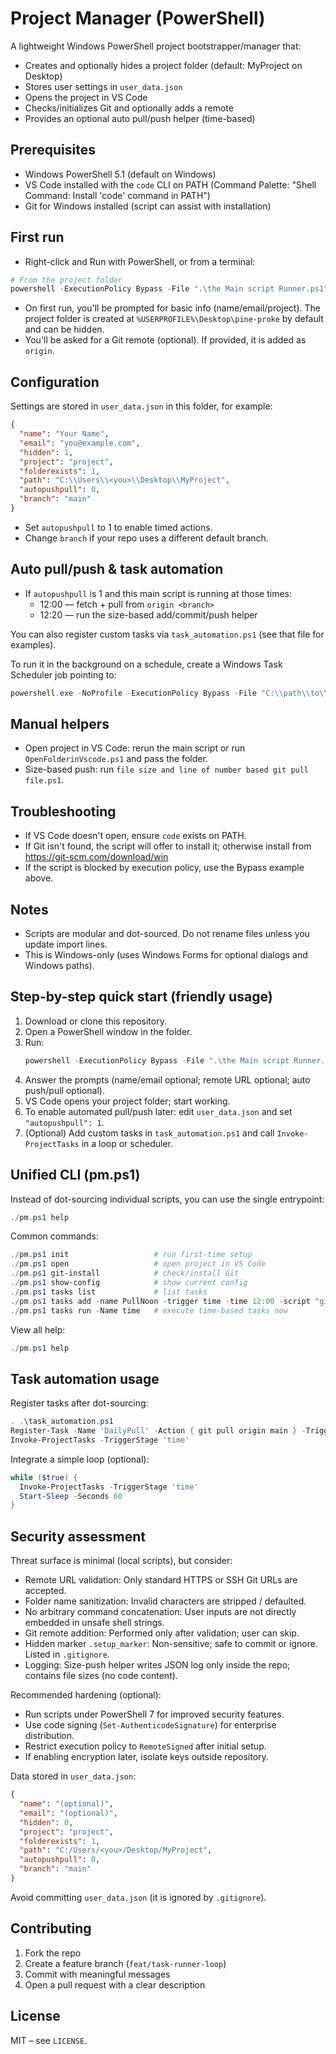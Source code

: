 # Project Manager (PowerShell)

A lightweight Windows PowerShell project bootstrapper/manager that:

- Creates and optionally hides a project folder (default: MyProject on Desktop)
- Stores user settings in `user_data.json`
- Opens the project in VS Code
- Checks/initializes Git and optionally adds a remote
- Provides an optional auto pull/push helper (time-based)

## Prerequisites

- Windows PowerShell 5.1 (default on Windows)
- VS Code installed with the `code` CLI on PATH (Command Palette: "Shell Command: Install 'code' command in PATH")
- Git for Windows installed (script can assist with installation)

## First run

- Right-click and Run with PowerShell, or from a terminal:

```powershell
# From the project folder
powershell -ExecutionPolicy Bypass -File ".\the Main script Runner.ps1"
```

- On first run, you'll be prompted for basic info (name/email/project). The project folder is created at `%USERPROFILE%\Desktop\pine-proke` by default and can be hidden.
- You'll be asked for a Git remote (optional). If provided, it is added as `origin`.

## Configuration

Settings are stored in `user_data.json` in this folder, for example:

```json
{
  "name": "Your Name",
  "email": "you@example.com",
  "hidden": 1,
  "project": "project",
  "folderexists": 1,
  "path": "C:\\Users\\<you>\\Desktop\\MyProject",
  "autopushpull": 0,
  "branch": "main"
}
```

- Set `autopushpull` to 1 to enable timed actions.
- Change `branch` if your repo uses a different default branch.

## Auto pull/push & task automation

- If `autopushpull` is 1 and this main script is running at those times:
  - 12:00 — fetch + pull from `origin <branch>`
  - 12:20 — run the size-based add/commit/push helper

You can also register custom tasks via `task_automation.ps1` (see that file for examples).

To run it in the background on a schedule, create a Windows Task Scheduler job pointing to:

```powershell
powershell.exe -NoProfile -ExecutionPolicy Bypass -File "C:\\path\\to\\the Main script Runner.ps1"
```

## Manual helpers

- Open project in VS Code: rerun the main script or run `OpenFolderinVscode.ps1` and pass the folder.
- Size-based push: run `file size and line of number based git pull file.ps1`.

## Troubleshooting

- If VS Code doesn't open, ensure `code` exists on PATH.
- If Git isn't found, the script will offer to install it; otherwise install from https://git-scm.com/download/win
- If the script is blocked by execution policy, use the Bypass example above.

## Notes

- Scripts are modular and dot-sourced. Do not rename files unless you update import lines.
- This is Windows-only (uses Windows Forms for optional dialogs and Windows paths).

## Step-by-step quick start (friendly usage)
1. Download or clone this repository.
2. Open a PowerShell window in the folder.
3. Run:
   ```powershell
   powershell -ExecutionPolicy Bypass -File ".\the Main script Runner.ps1"
   ```
4. Answer the prompts (name/email optional; remote URL optional; auto push/pull optional).
5. VS Code opens your project folder; start working.
6. To enable automated pull/push later: edit `user_data.json` and set `"autopushpull": 1`.
7. (Optional) Add custom tasks in `task_automation.ps1` and call `Invoke-ProjectTasks` in a loop or scheduler.

## Unified CLI (pm.ps1)
Instead of dot-sourcing individual scripts, you can use the single entrypoint:
```powershell
./pm.ps1 help
```
Common commands:
```powershell
./pm.ps1 init                   # run first-time setup
./pm.ps1 open                   # open project in VS Code
./pm.ps1 git-install            # check/install Git
./pm.ps1 show-config            # show current config
./pm.ps1 tasks list             # list tasks
./pm.ps1 tasks add -name PullNoon -trigger time -time 12:00 -script "git pull origin main" -enable -persist
./pm.ps1 tasks run -Name time   # execute time-based tasks now
```
View all help:
```powershell
./pm.ps1 help
```

## Task automation usage
Register tasks after dot-sourcing:
```powershell
. .\task_automation.ps1
Register-Task -Name 'DailyPull' -Action { git pull origin main } -Trigger 'time' -Time '09:00' -Enabled
Invoke-ProjectTasks -TriggerStage 'time'
```
Integrate a simple loop (optional):
```powershell
while ($true) {
  Invoke-ProjectTasks -TriggerStage 'time'
  Start-Sleep -Seconds 60
}
```

## Security assessment
Threat surface is minimal (local scripts), but consider:

- Remote URL validation: Only standard HTTPS or SSH Git URLs are accepted.
- Folder name sanitization: Invalid characters are stripped / defaulted.
- No arbitrary command concatenation: User inputs are not directly embedded in unsafe shell strings.
- Git remote addition: Performed only after validation; user can skip.
- Hidden marker `.setup_marker`: Non-sensitive; safe to commit or ignore. Listed in `.gitignore`.
- Logging: Size-push helper writes JSON log only inside the repo; contains file sizes (no code content).

Recommended hardening (optional):
- Run scripts under PowerShell 7 for improved security features.
- Use code signing (`Set-AuthenticodeSignature`) for enterprise distribution.
- Restrict execution policy to `RemoteSigned` after initial setup.
- If enabling encryption later, isolate keys outside repository.

Data stored in `user_data.json`:
```json
{
  "name": "(optional)",
  "email": "(optional)",
  "hidden": 0,
  "project": "project",
  "folderexists": 1,
  "path": "C:/Users/<you>/Desktop/MyProject",
  "autopushpull": 0,
  "branch": "main"
}
```
Avoid committing `user_data.json` (it is ignored by `.gitignore`).

## Contributing
1. Fork the repo
2. Create a feature branch (`feat/task-runner-loop`)
3. Commit with meaningful messages
4. Open a pull request with a clear description

## License
MIT – see `LICENSE`.
